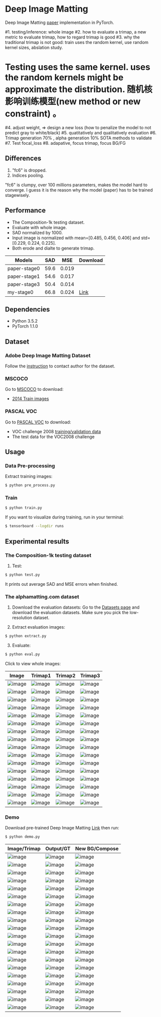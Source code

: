 # Deep Image Matting

Deep Image Matting [paper](https://arxiv.org/abs/1703.03872) implementation in PyTorch.

#1. testing/inference: whole image 
#2. how to evaluate a trimap, a new metric to evaluate trimap, how to regard trimap is good
#3. why the traditional trimap is not good: train uses the random kernel, use random kernel sizes, abslation study.
# Testing uses the same kernel. uses the random kernels might be approximate the distribution. 随机核影响训练模型(new method or new constraint) 。
#4. adjust weight, => design a new loss (how to penalize the model to not predict gray to white/black)
#5. quatitatively and qualitatively evaluation 
#6. Trimap generation 70% , alpha generation 10% SOTA methods to validate 
#7. Test focal_loss 
#8. adapative, focus trimap, focus BG/FG

## Differences 

1. "fc6" is dropped.
2. Indices pooling.

<p>"fc6" is clumpy, over 100 millions parameters, makes the model hard to converge. I guess it is the reason why the model (paper) has to be trained stagewisely.

## Performance
- The Composition-1k testing dataset.
- Evaluate with whole image.
- SAD normalized by 1000.
- Input image is normalized with mean=[0.485, 0.456, 0.406] and std=[0.229, 0.224, 0.225].
- Both erode and dialte to generate trimap.

|Models|SAD|MSE|Download|
|---|---|---|---|
|paper-stage0|59.6|0.019||
|paper-stage1|54.6|0.017||
|paper-stage3|50.4|0.014||
|my-stage0|66.8|0.024|[Link](https://github.com/foamliu/Deep-Image-Matting-PyTorch/releases/download/v1.0/BEST_checkpoint.tar)|

## Dependencies

- Python 3.5.2
- PyTorch 1.1.0

## Dataset
### Adobe Deep Image Matting Dataset
Follow the [instruction](https://sites.google.com/view/deepimagematting) to contact author for the dataset.

### MSCOCO
Go to [MSCOCO](http://cocodataset.org/#download) to download:
* [2014 Train images](http://images.cocodataset.org/zips/train2014.zip)


### PASCAL VOC
Go to [PASCAL VOC](http://host.robots.ox.ac.uk/pascal/VOC/) to download:
* VOC challenge 2008 [training/validation data](http://host.robots.ox.ac.uk/pascal/VOC/voc2008/VOCtrainval_14-Jul-2008.tar)
* The test data for the VOC2008 challenge

## Usage
### Data Pre-processing
Extract training images:
```bash
$ python pre_process.py
```

### Train
```bash
$ python train.py
```

If you want to visualize during training, run in your terminal:
```bash
$ tensorboard --logdir runs
```

## Experimental results

### The Composition-1k testing dataset

1. Test:
```bash
$ python test.py
```

It prints out average SAD and MSE errors when finished.

### The alphamatting.com dataset

1. Download the evaluation datasets: Go to the [Datasets page](http://www.alphamatting.com/datasets.php) and download the evaluation datasets. Make sure you pick the low-resolution dataset.

2. Extract evaluation images:
```bash
$ python extract.py
```

3. Evaluate:
```bash
$ python eval.py
```

Click to view whole images:

Image | Trimap1 | Trimap2 | Trimap3|
|---|---|---|---|
|![image](https://github.com/foamliu/Deep-Image-Matting-PyTorch/raw/master/data/alphamatting/input_lowres/doll.png) |![image](https://github.com/foamliu/Deep-Image-Matting-PyTorch/raw/master/data/alphamatting/trimap_lowres/Trimap1/doll.png)|![image](https://github.com/foamliu/Deep-Image-Matting-PyTorch/raw/master/data/alphamatting/trimap_lowres/Trimap2/doll.png)|![image](https://github.com/foamliu/Deep-Image-Matting-PyTorch/raw/master/data/alphamatting/trimap_lowres/Trimap3/doll.png)|
|![image](https://github.com/foamliu/Deep-Image-Matting-PyTorch/raw/master/data/alphamatting/input_lowres/doll.png) |![image](https://github.com/foamliu/Deep-Image-Matting-PyTorch/raw/master/images/alphamatting/output_lowres/Trimap1/doll.png)|![image](https://github.com/foamliu/Deep-Image-Matting-PyTorch/raw/master/images/alphamatting/output_lowres/Trimap2/doll.png)|![image](https://github.com/foamliu/Deep-Image-Matting-PyTorch/raw/master/images/alphamatting/output_lowres/Trimap3/doll.png)|
|![image](https://github.com/foamliu/Deep-Image-Matting-PyTorch/raw/master/data/alphamatting/input_lowres/donkey.png) |![image](https://github.com/foamliu/Deep-Image-Matting-PyTorch/raw/master/data/alphamatting/trimap_lowres/Trimap1/donkey.png)|![image](https://github.com/foamliu/Deep-Image-Matting-PyTorch/raw/master/data/alphamatting/trimap_lowres/Trimap2/donkey.png)|![image](https://github.com/foamliu/Deep-Image-Matting-PyTorch/raw/master/data/alphamatting/trimap_lowres/Trimap3/donkey.png)|
|![image](https://github.com/foamliu/Deep-Image-Matting-PyTorch/raw/master/data/alphamatting/input_lowres/donkey.png) |![image](https://github.com/foamliu/Deep-Image-Matting-PyTorch/raw/master/images/alphamatting/output_lowres/Trimap1/donkey.png)|![image](https://github.com/foamliu/Deep-Image-Matting-PyTorch/raw/master/images/alphamatting/output_lowres/Trimap2/donkey.png)|![image](https://github.com/foamliu/Deep-Image-Matting-PyTorch/raw/master/images/alphamatting/output_lowres/Trimap3/donkey.png)|
|![image](https://github.com/foamliu/Deep-Image-Matting-PyTorch/raw/master/data/alphamatting/input_lowres/elephant.png) |![image](https://github.com/foamliu/Deep-Image-Matting-PyTorch/raw/master/data/alphamatting/trimap_lowres/Trimap1/elephant.png)|![image](https://github.com/foamliu/Deep-Image-Matting-PyTorch/raw/master/data/alphamatting/trimap_lowres/Trimap2/elephant.png)|![image](https://github.com/foamliu/Deep-Image-Matting-PyTorch/raw/master/data/alphamatting/trimap_lowres/Trimap3/elephant.png)|
|![image](https://github.com/foamliu/Deep-Image-Matting-PyTorch/raw/master/data/alphamatting/input_lowres/elephant.png) |![image](https://github.com/foamliu/Deep-Image-Matting-PyTorch/raw/master/images/alphamatting/output_lowres/Trimap1/elephant.png)|![image](https://github.com/foamliu/Deep-Image-Matting-PyTorch/raw/master/images/alphamatting/output_lowres/Trimap2/elephant.png)|![image](https://github.com/foamliu/Deep-Image-Matting-PyTorch/raw/master/images/alphamatting/output_lowres/Trimap3/elephant.png)|
|![image](https://github.com/foamliu/Deep-Image-Matting-PyTorch/raw/master/data/alphamatting/input_lowres/net.png) |![image](https://github.com/foamliu/Deep-Image-Matting-PyTorch/raw/master/data/alphamatting/trimap_lowres/Trimap1/net.png)|![image](https://github.com/foamliu/Deep-Image-Matting-PyTorch/raw/master/data/alphamatting/trimap_lowres/Trimap2/net.png)|![image](https://github.com/foamliu/Deep-Image-Matting-PyTorch/raw/master/data/alphamatting/trimap_lowres/Trimap3/net.png)|
|![image](https://github.com/foamliu/Deep-Image-Matting-PyTorch/raw/master/data/alphamatting/input_lowres/net.png) |![image](https://github.com/foamliu/Deep-Image-Matting-PyTorch/raw/master/images/alphamatting/output_lowres/Trimap1/net.png)|![image](https://github.com/foamliu/Deep-Image-Matting-PyTorch/raw/master/images/alphamatting/output_lowres/Trimap2/net.png)|![image](https://github.com/foamliu/Deep-Image-Matting-PyTorch/raw/master/images/alphamatting/output_lowres/Trimap3/net.png)|
|![image](https://github.com/foamliu/Deep-Image-Matting-PyTorch/raw/master/data/alphamatting/input_lowres/pineapple.png) |![image](https://github.com/foamliu/Deep-Image-Matting-PyTorch/raw/master/data/alphamatting/trimap_lowres/Trimap1/pineapple.png)|![image](https://github.com/foamliu/Deep-Image-Matting-PyTorch/raw/master/data/alphamatting/trimap_lowres/Trimap2/pineapple.png)|![image](https://github.com/foamliu/Deep-Image-Matting-PyTorch/raw/master/data/alphamatting/trimap_lowres/Trimap3/pineapple.png)|
|![image](https://github.com/foamliu/Deep-Image-Matting-PyTorch/raw/master/data/alphamatting/input_lowres/pineapple.png) |![image](https://github.com/foamliu/Deep-Image-Matting-PyTorch/raw/master/images/alphamatting/output_lowres/Trimap1/pineapple.png)|![image](https://github.com/foamliu/Deep-Image-Matting-PyTorch/raw/master/images/alphamatting/output_lowres/Trimap2/pineapple.png)|![image](https://github.com/foamliu/Deep-Image-Matting-PyTorch/raw/master/images/alphamatting/output_lowres/Trimap3/pineapple.png)|
|![image](https://github.com/foamliu/Deep-Image-Matting-PyTorch/raw/master/data/alphamatting/input_lowres/plant.png) |![image](https://github.com/foamliu/Deep-Image-Matting-PyTorch/raw/master/data/alphamatting/trimap_lowres/Trimap1/plant.png)|![image](https://github.com/foamliu/Deep-Image-Matting-PyTorch/raw/master/data/alphamatting/trimap_lowres/Trimap2/plant.png)|![image](https://github.com/foamliu/Deep-Image-Matting-PyTorch/raw/master/data/alphamatting/trimap_lowres/Trimap3/plant.png)|
|![image](https://github.com/foamliu/Deep-Image-Matting-PyTorch/raw/master/data/alphamatting/input_lowres/plant.png) |![image](https://github.com/foamliu/Deep-Image-Matting-PyTorch/raw/master/images/alphamatting/output_lowres/Trimap1/plant.png)|![image](https://github.com/foamliu/Deep-Image-Matting-PyTorch/raw/master/images/alphamatting/output_lowres/Trimap2/plant.png)|![image](https://github.com/foamliu/Deep-Image-Matting-PyTorch/raw/master/images/alphamatting/output_lowres/Trimap3/plant.png)|
|![image](https://github.com/foamliu/Deep-Image-Matting-PyTorch/raw/master/data/alphamatting/input_lowres/plasticbag.png) |![image](https://github.com/foamliu/Deep-Image-Matting-PyTorch/raw/master/data/alphamatting/trimap_lowres/Trimap1/plasticbag.png)|![image](https://github.com/foamliu/Deep-Image-Matting-PyTorch/raw/master/data/alphamatting/trimap_lowres/Trimap2/plasticbag.png)|![image](https://github.com/foamliu/Deep-Image-Matting-PyTorch/raw/master/data/alphamatting/trimap_lowres/Trimap3/plasticbag.png)|
|![image](https://github.com/foamliu/Deep-Image-Matting-PyTorch/raw/master/data/alphamatting/input_lowres/plasticbag.png) |![image](https://github.com/foamliu/Deep-Image-Matting-PyTorch/raw/master/images/alphamatting/output_lowres/Trimap1/plasticbag.png)|![image](https://github.com/foamliu/Deep-Image-Matting-PyTorch/raw/master/images/alphamatting/output_lowres/Trimap2/plasticbag.png)|![image](https://github.com/foamliu/Deep-Image-Matting-PyTorch/raw/master/images/alphamatting/output_lowres/Trimap3/plasticbag.png)|
|![image](https://github.com/foamliu/Deep-Image-Matting-PyTorch/raw/master/data/alphamatting/input_lowres/troll.png) |![image](https://github.com/foamliu/Deep-Image-Matting-PyTorch/raw/master/data/alphamatting/trimap_lowres/Trimap1/troll.png)|![image](https://github.com/foamliu/Deep-Image-Matting-PyTorch/raw/master/data/alphamatting/trimap_lowres/Trimap2/troll.png)|![image](https://github.com/foamliu/Deep-Image-Matting-PyTorch/raw/master/data/alphamatting/trimap_lowres/Trimap3/troll.png)|
|![image](https://github.com/foamliu/Deep-Image-Matting-PyTorch/raw/master/data/alphamatting/input_lowres/troll.png) |![image](https://github.com/foamliu/Deep-Image-Matting-PyTorch/raw/master/images/alphamatting/output_lowres/Trimap1/troll.png)|![image](https://github.com/foamliu/Deep-Image-Matting-PyTorch/raw/master/images/alphamatting/output_lowres/Trimap2/troll.png)|![image](https://github.com/foamliu/Deep-Image-Matting-PyTorch/raw/master/images/alphamatting/output_lowres/Trimap3/troll.png)|

### Demo
Download pre-trained Deep Image Matting [Link](https://github.com/foamliu/Deep-Image-Matting-PyTorch/releases/download/v1.0/BEST_checkpoint.tar) then run:
```bash
$ python demo.py
```

Image/Trimap | Output/GT | New BG/Compose | 
|---|---|---|
|![image](https://github.com/foamliu/Deep-Image-Matting-PyTorch/raw/master/images/0_image.png)  | ![image](https://github.com/foamliu/Deep-Image-Matting-PyTorch/raw/master/images/0_out.png)   | ![image](https://github.com/foamliu/Deep-Image-Matting-PyTorch/raw/master/images/0_new_bg.png) |
|![image](https://github.com/foamliu/Deep-Image-Matting-PyTorch/raw/master/images/0_trimap.png) | ![image](https://github.com/foamliu/Deep-Image-Matting-PyTorch/raw/master/images/0_alpha.png) | ![image](https://github.com/foamliu/Deep-Image-Matting-PyTorch/raw/master/images/0_compose.png)|
|![image](https://github.com/foamliu/Deep-Image-Matting-PyTorch/raw/master/images/1_image.png)  | ![image](https://github.com/foamliu/Deep-Image-Matting-PyTorch/raw/master/images/1_out.png)   | ![image](https://github.com/foamliu/Deep-Image-Matting-PyTorch/raw/master/images/1_new_bg.png) | 
|![image](https://github.com/foamliu/Deep-Image-Matting-PyTorch/raw/master/images/1_trimap.png) | ![image](https://github.com/foamliu/Deep-Image-Matting-PyTorch/raw/master/images/1_alpha.png) | ![image](https://github.com/foamliu/Deep-Image-Matting-PyTorch/raw/master/images/1_compose.png)|
|![image](https://github.com/foamliu/Deep-Image-Matting-PyTorch/raw/master/images/2_image.png)  | ![image](https://github.com/foamliu/Deep-Image-Matting-PyTorch/raw/master/images/2_out.png)   | ![image](https://github.com/foamliu/Deep-Image-Matting-PyTorch/raw/master/images/2_new_bg.png) |
|![image](https://github.com/foamliu/Deep-Image-Matting-PyTorch/raw/master/images/2_trimap.png) | ![image](https://github.com/foamliu/Deep-Image-Matting-PyTorch/raw/master/images/2_alpha.png) | ![image](https://github.com/foamliu/Deep-Image-Matting-PyTorch/raw/master/images/2_compose.png)|
|![image](https://github.com/foamliu/Deep-Image-Matting-PyTorch/raw/master/images/3_image.png)  | ![image](https://github.com/foamliu/Deep-Image-Matting-PyTorch/raw/master/images/3_out.png)   | ![image](https://github.com/foamliu/Deep-Image-Matting-PyTorch/raw/master/images/3_new_bg.png) |
|![image](https://github.com/foamliu/Deep-Image-Matting-PyTorch/raw/master/images/3_trimap.png) | ![image](https://github.com/foamliu/Deep-Image-Matting-PyTorch/raw/master/images/3_alpha.png) | ![image](https://github.com/foamliu/Deep-Image-Matting-PyTorch/raw/master/images/3_compose.png)|
|![image](https://github.com/foamliu/Deep-Image-Matting-PyTorch/raw/master/images/4_image.png)  | ![image](https://github.com/foamliu/Deep-Image-Matting-PyTorch/raw/master/images/4_out.png)   | ![image](https://github.com/foamliu/Deep-Image-Matting-PyTorch/raw/master/images/4_new_bg.png) |
|![image](https://github.com/foamliu/Deep-Image-Matting-PyTorch/raw/master/images/4_trimap.png) | ![image](https://github.com/foamliu/Deep-Image-Matting-PyTorch/raw/master/images/4_alpha.png) | ![image](https://github.com/foamliu/Deep-Image-Matting-PyTorch/raw/master/images/4_compose.png)|
|![image](https://github.com/foamliu/Deep-Image-Matting-PyTorch/raw/master/images/5_image.png)  | ![image](https://github.com/foamliu/Deep-Image-Matting-PyTorch/raw/master/images/5_out.png)   | ![image](https://github.com/foamliu/Deep-Image-Matting-PyTorch/raw/master/images/5_new_bg.png) |
|![image](https://github.com/foamliu/Deep-Image-Matting-PyTorch/raw/master/images/5_trimap.png) | ![image](https://github.com/foamliu/Deep-Image-Matting-PyTorch/raw/master/images/5_alpha.png) | ![image](https://github.com/foamliu/Deep-Image-Matting-PyTorch/raw/master/images/5_compose.png)|
|![image](https://github.com/foamliu/Deep-Image-Matting-PyTorch/raw/master/images/6_image.png)  | ![image](https://github.com/foamliu/Deep-Image-Matting-PyTorch/raw/master/images/6_out.png)   | ![image](https://github.com/foamliu/Deep-Image-Matting-PyTorch/raw/master/images/6_new_bg.png) |
|![image](https://github.com/foamliu/Deep-Image-Matting-PyTorch/raw/master/images/6_trimap.png) | ![image](https://github.com/foamliu/Deep-Image-Matting-PyTorch/raw/master/images/6_alpha.png) | ![image](https://github.com/foamliu/Deep-Image-Matting-PyTorch/raw/master/images/6_compose.png)|
|![image](https://github.com/foamliu/Deep-Image-Matting-PyTorch/raw/master/images/7_image.png)  | ![image](https://github.com/foamliu/Deep-Image-Matting-PyTorch/raw/master/images/7_out.png)   | ![image](https://github.com/foamliu/Deep-Image-Matting-PyTorch/raw/master/images/7_new_bg.png) |
|![image](https://github.com/foamliu/Deep-Image-Matting-PyTorch/raw/master/images/7_trimap.png) | ![image](https://github.com/foamliu/Deep-Image-Matting-PyTorch/raw/master/images/7_alpha.png) | ![image](https://github.com/foamliu/Deep-Image-Matting-PyTorch/raw/master/images/7_compose.png)|
|![image](https://github.com/foamliu/Deep-Image-Matting-PyTorch/raw/master/images/8_image.png)  | ![image](https://github.com/foamliu/Deep-Image-Matting-PyTorch/raw/master/images/8_out.png)   | ![image](https://github.com/foamliu/Deep-Image-Matting-PyTorch/raw/master/images/8_new_bg.png) |
|![image](https://github.com/foamliu/Deep-Image-Matting-PyTorch/raw/master/images/8_trimap.png) | ![image](https://github.com/foamliu/Deep-Image-Matting-PyTorch/raw/master/images/8_alpha.png) | ![image](https://github.com/foamliu/Deep-Image-Matting-PyTorch/raw/master/images/8_compose.png)|
|![image](https://github.com/foamliu/Deep-Image-Matting-PyTorch/raw/master/images/9_image.png)  | ![image](https://github.com/foamliu/Deep-Image-Matting-PyTorch/raw/master/images/9_out.png)   | ![image](https://github.com/foamliu/Deep-Image-Matting-PyTorch/raw/master/images/9_new_bg.png) |
|![image](https://github.com/foamliu/Deep-Image-Matting-PyTorch/raw/master/images/9_trimap.png) | ![image](https://github.com/foamliu/Deep-Image-Matting-PyTorch/raw/master/images/9_alpha.png) | ![image](https://github.com/foamliu/Deep-Image-Matting-PyTorch/raw/master/images/9_compose.png)|

